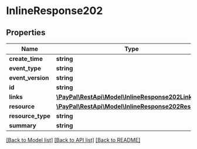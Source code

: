 # InlineResponse202

## Properties
Name | Type | Description | Notes
------------ | ------------- | ------------- | -------------
**create_time** | **string** |  | [optional] 
**event_type** | **string** |  | [optional] 
**event_version** | **string** |  | [optional] 
**id** | **string** |  | [optional] 
**links** | [**\PayPal\RestApi\Model\InlineResponse202Links[]**](InlineResponse202Links.md) |  | [optional] 
**resource** | [**\PayPal\RestApi\Model\InlineResponse202Resource**](InlineResponse202Resource.md) |  | [optional] 
**resource_type** | **string** |  | [optional] 
**summary** | **string** |  | [optional] 

[[Back to Model list]](../README.md#documentation-for-models) [[Back to API list]](../README.md#documentation-for-api-endpoints) [[Back to README]](../README.md)


